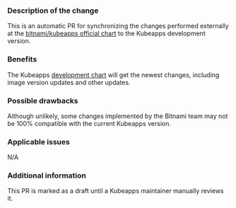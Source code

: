 ### Description of the change

This is an automatic PR for synchronizing the changes performed externally at the [bitnami/kubeapps official chart](https://github.com/bitnami/charts/tree/master/bitnami/kubeapps) to the Kubeapps development version.

### Benefits

The Kubeapps [development chart](https://github.com/kubeapps/kubeapps/tree/master/chart/kubeapps) will get the newest changes, including image version updates and other updates.

### Possible drawbacks

Although unlikely, some changes implemented by the Bitnami team may not be 100% compatible with the current Kubeapps version.

### Applicable issues

N/A

### Additional information

This PR is marked as a draft until a Kubeapps maintainer manually reviews it.
